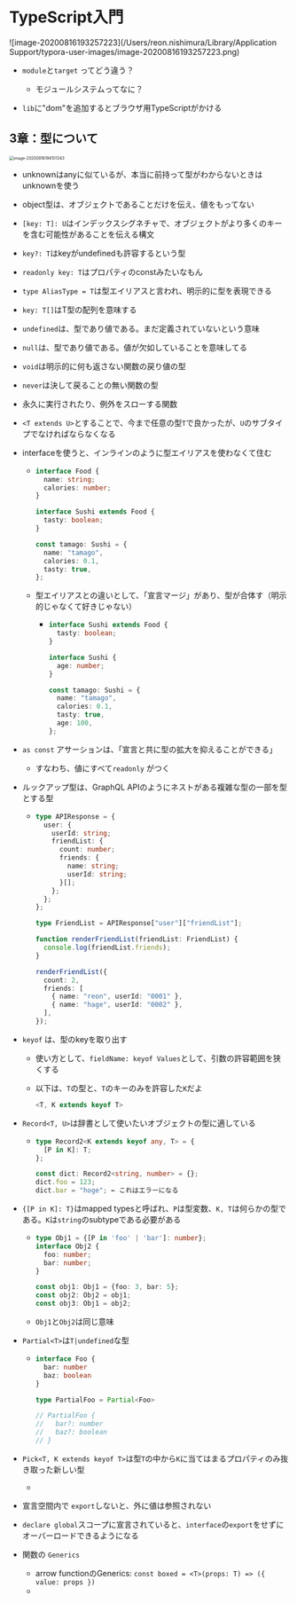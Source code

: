 # TypeScript入門

![image-20200816193257223](/Users/reon.nishimura/Library/Application Support/typora-user-images/image-20200816193257223.png)

- `module`と`target` ってどう違う？
  - モジュールシステムってなに？

- `lib`に"dom"を追加するとブラウザ用TypeScriptがかける



## 3章：型について

<img src="/Users/reon.nishimura/Library/Application Support/typora-user-images/image-20200816194101343.png" alt="image-20200816194101343" style="zoom: 50%;" />

- unknownはanyに似ているが、本当に前持って型がわからないときはunknownを使う

- object型は、オブジェクトであることだけを伝え、値をもってない

- `[key: T]: U`はインデックスシグネチャで、オブジェクトがより多くのキーを含む可能性があることを伝える構文

- `key?: T`はkeyがundefinedも許容するという型

- `readonly key: T`はプロパティのconstみたいなもん

- `type AliasType = T`は型エイリアスと言われ、明示的に型を表現できる

- `key: T[]`はT型の配列を意味する

- `undefined`は、型であり値である。まだ定義されていないという意味

- `null`は、型であり値である。値が欠如していることを意味してる

- `void`は明示的に何も返さない関数の戻り値の型

- `never`は決して戻ることの無い関数の型
  
- 永久に実行されたり、例外をスローする関数
  
- `<T extends U>`とすることで、今まで任意の型`T`で良かったが、`U`のサブタイプでなければならなくなる

- interfaceを使うと、インラインのように型エイリアスを使わなくて住む

  - ```typescript
    interface Food {
      name: string;
      calories: number;
    }
    
    interface Sushi extends Food {
      tasty: boolean;
    }
    
    const tamago: Sushi = {
      name: "tamago",
      calories: 0.1,
      tasty: true,
    };
    ```

  - 型エイリアスとの違いとして、「宣言マージ」があり、型が合体す（明示的じゃなくて好きじゃない）

    - ```typescript
      interface Sushi extends Food {
        tasty: boolean;
      }
      
      interface Sushi {
        age: number;
      }
      
      const tamago: Sushi = {
        name: "tamago",
        calories: 0.1,
        tasty: true,
        age: 100,
      };
      ```

- `as const` アサーションは、「宣言と共に型の拡大を抑えることができる」

  - すなわち、値にすべて`readonly` がつく

- ルックアップ型は、GraphQL APIのようにネストがある複雑な型の一部を型とする型

  - ```typescript
    type APIResponse = {
      user: {
        userId: string;
        friendList: {
          count: number;
          friends: {
            name: string;
            userId: string;
          }[];
        };
      };
    };
    
    type FriendList = APIResponse["user"]["friendList"];
    
    function renderFriendList(friendList: FriendList) {
      console.log(friendList.friends);
    }
    
    renderFriendList({
      count: 2,
      friends: [
        { name: "reon", userId: "0001" },
        { name: "hage", userId: "0002" },
      ],
    });
    ```

- `keyof` は、型のkeyを取り出す

  - 使い方として、`fieldName: keyof Values`として、引数の許容範囲を狭くする

  - 以下は、`T`の型と、`T`のキーのみを許容した`K`だよ

    ```typescript
    <T, K extends keyof T>
    ```

- `Record<T, U>`は辞書として使いたいオブジェクトの型に適している

  - ```typescript
    type Record2<K extends keyof any, T> = {
      [P in K]: T;
    };
    
    const dict: Record2<string, number> = {};
    dict.foo = 123;
    dict.bar = "hoge"; ← これはエラーになる
    ```

- `{[P in K]: T}`はmapped typesと呼ばれ、`P`は型変数、`K, T`は何らかの型である。`K`は`string`のsubtypeである必要がある

  - ```typescript
    type Obj1 = {[P in 'foo' | 'bar']: number};
    interface Obj2 {
      foo: number;
      bar: number;
    }
    
    const obj1: Obj1 = {foo: 3, bar: 5};
    const obj2: Obj2 = obj1;
    const obj3: Obj1 = obj2;
    ```

  - `Obj1`と`Obj2`は同じ意味

- `Partial<T>`は`T|undefined`な型

  - ```typescript
    interface Foo {
      bar: number
      baz: boolean
    }
    
    type PartialFoo = Partial<Foo>
    
    // PartialFoo {
    //   bar?: number
    //   baz?: boolean
    // }
    ```

- `Pick<T, K extends keyof T>`は型`T`の中から`K`に当てはまるプロパティのみ抜き取った新しい型

  - ```typescript
    
    ```

- 宣言空間内で `export`しないと、外に値は参照されない
- `declare global`スコープに宣言されていると、`interface`の`export`をせずにオーバーロードできるようになる
- 関数の `Generics`
  - arrow functionのGenerics: `const boxed = <T>(props: T) => ({ value: props })`
  - 

